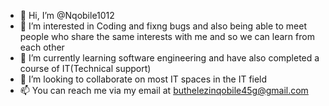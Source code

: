- 👋 Hi, I’m @Nqobile1012
- 👀 I’m interested in Coding and fixng bugs and also being able to meet people who share the same interests with me and so we can learn from each other 
- 🌱 I’m currently learning software engineering and have also completed a course of IT(Technical support)
- 💞️ I’m looking to collaborate on most IT spaces in the IT field 
- 📫 You can reach me via my email at buthelezinqobile45g@gmail.com

<!---
Nqobile1012/Nqobile1012 is a ✨ special ✨ repository because its `README.md` (this file) appears on your GitHub profile.
You can click the Preview link to take a look at your changes.
--->
